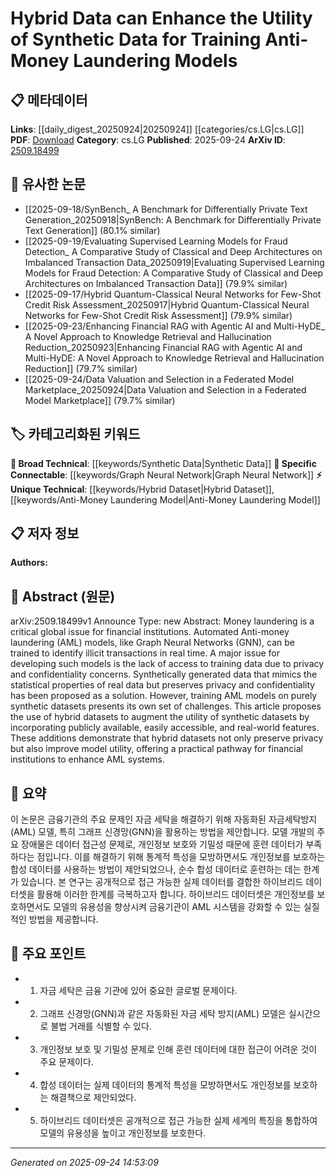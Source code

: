 <!-- KEYWORD_LINKING_METADATA:
{
  "processed_timestamp": "2025-09-24T14:53:09.129164",
  "vocabulary_version": "1.0",
  "selected_keywords": [
    "Graph Neural Network",
    "Hybrid Dataset",
    "Synthetic Data",
    "Anti-Money Laundering Model"
  ],
  "rejected_keywords": [],
  "similarity_scores": {
    "Graph Neural Network": 0.88,
    "Hybrid Dataset": 0.72,
    "Synthetic Data": 0.65,
    "Anti-Money Laundering Model": 0.78
  },
  "extraction_method": "AI_prompt_based",
  "budget_applied": true,
  "candidates_json": {
    "candidates": [
      {
        "surface": "Graph Neural Networks",
        "canonical": "Graph Neural Network",
        "aliases": [
          "GNN"
        ],
        "category": "specific_connectable",
        "rationale": "Graph Neural Networks are central to the paper's discussion on training AML models, providing a direct link to existing knowledge on neural network architectures.",
        "novelty_score": 0.45,
        "connectivity_score": 0.9,
        "specificity_score": 0.85,
        "link_intent_score": 0.88
      },
      {
        "surface": "Hybrid Datasets",
        "canonical": "Hybrid Dataset",
        "aliases": [
          "Mixed Dataset",
          "Composite Dataset"
        ],
        "category": "unique_technical",
        "rationale": "Hybrid Datasets are a novel concept in the paper, proposed to enhance the utility of synthetic data, making it a unique technical term.",
        "novelty_score": 0.75,
        "connectivity_score": 0.65,
        "specificity_score": 0.8,
        "link_intent_score": 0.72
      },
      {
        "surface": "Synthetic Data",
        "canonical": "Synthetic Data",
        "aliases": [
          "Generated Data",
          "Artificial Data"
        ],
        "category": "broad_technical",
        "rationale": "Synthetic Data is a key component in the discussion of privacy-preserving data for training models, linking to broader discussions on data generation.",
        "novelty_score": 0.3,
        "connectivity_score": 0.75,
        "specificity_score": 0.7,
        "link_intent_score": 0.65
      },
      {
        "surface": "Anti-Money Laundering Models",
        "canonical": "Anti-Money Laundering Model",
        "aliases": [
          "AML Models"
        ],
        "category": "unique_technical",
        "rationale": "Anti-Money Laundering Models are the primary application focus of the paper, providing a specific context for the proposed hybrid datasets.",
        "novelty_score": 0.68,
        "connectivity_score": 0.7,
        "specificity_score": 0.85,
        "link_intent_score": 0.78
      }
    ],
    "ban_list_suggestions": [
      "Automated",
      "Real-time",
      "Privacy",
      "Confidentiality"
    ]
  },
  "decisions": [
    {
      "candidate_surface": "Graph Neural Networks",
      "resolved_canonical": "Graph Neural Network",
      "decision": "linked",
      "scores": {
        "novelty": 0.45,
        "connectivity": 0.9,
        "specificity": 0.85,
        "link_intent": 0.88
      }
    },
    {
      "candidate_surface": "Hybrid Datasets",
      "resolved_canonical": "Hybrid Dataset",
      "decision": "linked",
      "scores": {
        "novelty": 0.75,
        "connectivity": 0.65,
        "specificity": 0.8,
        "link_intent": 0.72
      }
    },
    {
      "candidate_surface": "Synthetic Data",
      "resolved_canonical": "Synthetic Data",
      "decision": "linked",
      "scores": {
        "novelty": 0.3,
        "connectivity": 0.75,
        "specificity": 0.7,
        "link_intent": 0.65
      }
    },
    {
      "candidate_surface": "Anti-Money Laundering Models",
      "resolved_canonical": "Anti-Money Laundering Model",
      "decision": "linked",
      "scores": {
        "novelty": 0.68,
        "connectivity": 0.7,
        "specificity": 0.85,
        "link_intent": 0.78
      }
    }
  ]
}
-->

# Hybrid Data can Enhance the Utility of Synthetic Data for Training Anti-Money Laundering Models

## 📋 메타데이터

**Links**: [[daily_digest_20250924|20250924]] [[categories/cs.LG|cs.LG]]
**PDF**: [Download](https://arxiv.org/pdf/2509.18499.pdf)
**Category**: cs.LG
**Published**: 2025-09-24
**ArXiv ID**: [2509.18499](https://arxiv.org/abs/2509.18499)

## 🔗 유사한 논문
- [[2025-09-18/SynBench_ A Benchmark for Differentially Private Text Generation_20250918|SynBench: A Benchmark for Differentially Private Text Generation]] (80.1% similar)
- [[2025-09-19/Evaluating Supervised Learning Models for Fraud Detection_ A Comparative Study of Classical and Deep Architectures on Imbalanced Transaction Data_20250919|Evaluating Supervised Learning Models for Fraud Detection: A Comparative Study of Classical and Deep Architectures on Imbalanced Transaction Data]] (79.9% similar)
- [[2025-09-17/Hybrid Quantum-Classical Neural Networks for Few-Shot Credit Risk Assessment_20250917|Hybrid Quantum-Classical Neural Networks for Few-Shot Credit Risk Assessment]] (79.9% similar)
- [[2025-09-23/Enhancing Financial RAG with Agentic AI and Multi-HyDE_ A Novel Approach to Knowledge Retrieval and Hallucination Reduction_20250923|Enhancing Financial RAG with Agentic AI and Multi-HyDE: A Novel Approach to Knowledge Retrieval and Hallucination Reduction]] (79.7% similar)
- [[2025-09-24/Data Valuation and Selection in a Federated Model Marketplace_20250924|Data Valuation and Selection in a Federated Model Marketplace]] (79.7% similar)

## 🏷️ 카테고리화된 키워드
**🧠 Broad Technical**: [[keywords/Synthetic Data|Synthetic Data]]
**🔗 Specific Connectable**: [[keywords/Graph Neural Network|Graph Neural Network]]
**⚡ Unique Technical**: [[keywords/Hybrid Dataset|Hybrid Dataset]], [[keywords/Anti-Money Laundering Model|Anti-Money Laundering Model]]

## 📋 저자 정보

**Authors:** 

## 📄 Abstract (원문)

arXiv:2509.18499v1 Announce Type: new 
Abstract: Money laundering is a critical global issue for financial institutions. Automated Anti-money laundering (AML) models, like Graph Neural Networks (GNN), can be trained to identify illicit transactions in real time. A major issue for developing such models is the lack of access to training data due to privacy and confidentiality concerns. Synthetically generated data that mimics the statistical properties of real data but preserves privacy and confidentiality has been proposed as a solution. However, training AML models on purely synthetic datasets presents its own set of challenges. This article proposes the use of hybrid datasets to augment the utility of synthetic datasets by incorporating publicly available, easily accessible, and real-world features. These additions demonstrate that hybrid datasets not only preserve privacy but also improve model utility, offering a practical pathway for financial institutions to enhance AML systems.

## 📝 요약

이 논문은 금융기관의 주요 문제인 자금 세탁을 해결하기 위해 자동화된 자금세탁방지(AML) 모델, 특히 그래프 신경망(GNN)을 활용하는 방법을 제안합니다. 모델 개발의 주요 장애물은 데이터 접근성 문제로, 개인정보 보호와 기밀성 때문에 훈련 데이터가 부족하다는 점입니다. 이를 해결하기 위해 통계적 특성을 모방하면서도 개인정보를 보호하는 합성 데이터를 사용하는 방법이 제안되었으나, 순수 합성 데이터로 훈련하는 데는 한계가 있습니다. 본 연구는 공개적으로 접근 가능한 실제 데이터를 결합한 하이브리드 데이터셋을 활용해 이러한 한계를 극복하고자 합니다. 하이브리드 데이터셋은 개인정보를 보호하면서도 모델의 유용성을 향상시켜 금융기관이 AML 시스템을 강화할 수 있는 실질적인 방법을 제공합니다.

## 🎯 주요 포인트

- 1. 자금 세탁은 금융 기관에 있어 중요한 글로벌 문제이다.
- 2. 그래프 신경망(GNN)과 같은 자동화된 자금 세탁 방지(AML) 모델은 실시간으로 불법 거래를 식별할 수 있다.
- 3. 개인정보 보호 및 기밀성 문제로 인해 훈련 데이터에 대한 접근이 어려운 것이 주요 문제이다.
- 4. 합성 데이터는 실제 데이터의 통계적 특성을 모방하면서도 개인정보를 보호하는 해결책으로 제안되었다.
- 5. 하이브리드 데이터셋은 공개적으로 접근 가능한 실제 세계의 특징을 통합하여 모델의 유용성을 높이고 개인정보를 보호한다.


---

*Generated on 2025-09-24 14:53:09*